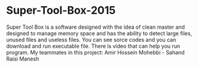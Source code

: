 # Super-Tool-Box-2015
Super Tool Box is a software designed with the idea of clean master and designed to manage memory space and has the ability to detect large files, unused files and useless files.
You can see sorce codes and you can download and run executable file.
There is video that can help you run program.
My teammates in this project:
  Amir Hossein Mohebbi - Sahand Raisi Manesh
